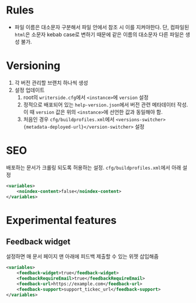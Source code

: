 # Rules
* 파일 이름은 대소문자 구분해서 파일 안에서 참조 시 이를 지켜야한다. 단, 컴파일된 `html`은 소문자 kebab case로 변하기 때문에 같은 이름의 대소문자 다른 파일은 생성 불가.
# Versioning
1. 각 버전 관리할 브랜치 하나씩 생성
2. 설정 업데이트
   1. root의 `writerside.cfg`에서 `<instance>`에 `version` 설정
   2. 정적으로 배포되어 있는 `help-version.json`에서 버전 관련 메타데이터 작성. 이 때 `version` 값은 위의 `<instance>`에 선언한 값과 동일해야 함.
   3. 처음인 경우 `cfg/buildprofiles.xml`에서 `<versions-switcher>{metadata-deployed-url}</version-switcher>` 설정

# SEO
배포하는 문서가 크롤링 되도록 허용하는 설정. `cfg/buildprofiles.xml`에서 아래 설정
```XML
<variables>
    <noindex-content>false</noindex-content>
</variables>
```

# Experimental features
## Feedback widget
설정하면 매 문서 페이지 맨 아래에 피드백 제출할 수 있는 위젯 삽입해줌
```XML
<variables>
    <feedback-widget>true</feedback-widget>
    <feedbackRequireEmail>true</feedbackRequireEmail>
    <feedback-url>https://example.com</feedback-url>
    <feedback-support>support_tickec_url</feedback-support>
</variables>
```